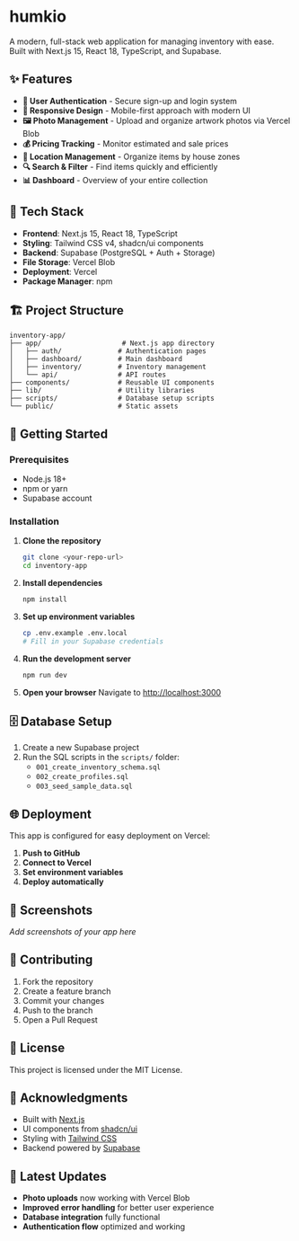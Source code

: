 # humkio

A modern, full-stack web application for managing inventory with ease. Built with Next.js 15, React 18, TypeScript, and Supabase.

## ✨ Features

- **🔐 User Authentication** - Secure sign-up and login system
- **📱 Responsive Design** - Mobile-first approach with modern UI
- **🖼️ Photo Management** - Upload and organize artwork photos via Vercel Blob
- **💰 Pricing Tracking** - Monitor estimated and sale prices
- **📍 Location Management** - Organize items by house zones
- **🔍 Search & Filter** - Find items quickly and efficiently
- **📊 Dashboard** - Overview of your entire collection

## 🚀 Tech Stack

- **Frontend**: Next.js 15, React 18, TypeScript
- **Styling**: Tailwind CSS v4, shadcn/ui components
- **Backend**: Supabase (PostgreSQL + Auth + Storage)
- **File Storage**: Vercel Blob
- **Deployment**: Vercel
- **Package Manager**: npm

## 🏗️ Project Structure

```
inventory-app/
├── app/                    # Next.js app directory
│   ├── auth/              # Authentication pages
│   ├── dashboard/         # Main dashboard
│   ├── inventory/         # Inventory management
│   └── api/               # API routes
├── components/            # Reusable UI components
├── lib/                   # Utility libraries
├── scripts/               # Database setup scripts
└── public/                # Static assets
```

## 🚀 Getting Started

### Prerequisites

- Node.js 18+ 
- npm or yarn
- Supabase account

### Installation

1. **Clone the repository**
   ```bash
   git clone <your-repo-url>
   cd inventory-app
   ```

2. **Install dependencies**
   ```bash
   npm install
   ```

3. **Set up environment variables**
   ```bash
   cp .env.example .env.local
   # Fill in your Supabase credentials
   ```

4. **Run the development server**
   ```bash
   npm run dev
   ```

5. **Open your browser**
   Navigate to [http://localhost:3000](http://localhost:3000)

## 🗄️ Database Setup

1. Create a new Supabase project
2. Run the SQL scripts in the `scripts/` folder:
   - `001_create_inventory_schema.sql`
   - `002_create_profiles.sql`
   - `003_seed_sample_data.sql`

## 🌐 Deployment

This app is configured for easy deployment on Vercel:

1. **Push to GitHub**
2. **Connect to Vercel**
3. **Set environment variables**
4. **Deploy automatically**

## 📱 Screenshots

*Add screenshots of your app here*

## 🤝 Contributing

1. Fork the repository
2. Create a feature branch
3. Commit your changes
4. Push to the branch
5. Open a Pull Request

## 📄 License

This project is licensed under the MIT License.

## 🙏 Acknowledgments

- Built with [Next.js](https://nextjs.org/)
- UI components from [shadcn/ui](https://ui.shadcn.com/)
- Styling with [Tailwind CSS](https://tailwindcss.com/)
- Backend powered by [Supabase](https://supabase.com/)

## 🚀 Latest Updates

- **Photo uploads** now working with Vercel Blob
- **Improved error handling** for better user experience
- **Database integration** fully functional
- **Authentication flow** optimized and working
